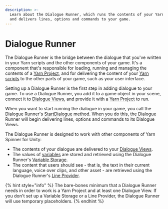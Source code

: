 ```yaml
---
description: >-
  Learn about the Dialogue Runner, which runs the contents of your Yarn Scripts
  and delivers lines, options and commands to your game.
---
```


# Dialogue Runner

The Dialogue Runner is the bridge between the dialogue that you've written in your Yarn scripts and the other components of your game. It's a component that's responsible for loading, running and managing the contents of a [Yarn Project](../importing-yarn-files/yarn-projects.md), and for delivering the content of your [Yarn scripts](../importing-yarn-files/yarn-scripts.md) to the other parts of your game, such as your user interface.&#x20;

Setting up a Dialogue Runner is the first step in adding dialogue to your game. To use a Dialogue Runner, you add it to a game object in your scene, connect it to [Dialogue Views](dialogue-view/), and provide it with a [Yarn Project](../importing-yarn-files/yarn-projects.md) to run.&#x20;

When you want to start running the dialogue in your game, you call the Dialogue Runner's [StartDialogue](../../api/csharp/yarn.unity/dialoguerunner/dialoguerunner.startdialogue-system.string.md) method. When you do this, the Dialogue Runner will begin delivering lines, options and commands to its Dialogue Views.

The Dialogue Runner is designed to work with other components of Yarn Spinner for Unity:

* The contents of your dialogue are delivered to your [Dialogue Views](dialogue-view/).
* The values of [variables](../../getting-started/writing-in-yarn/logic-and-variables.md) are stored and retrieved using the Dialogue Runner's [Variable Storage](variable-storage.md).
* The content that users should see - that is, the text in their current language, voice over clips, and other asset - are retrieved using the Dialogue Runner's [Line Provider](line-provider.md).

{% hint style="info" %}
The bare-bones minimum that a Dialogue Runner needs in order to work is a Yarn Project and at least one Dialogue View. If you don't set up a Variable Storage or a Line Provider, the Dialogue Runner will use temporary placeholders.
{% endhint %}

